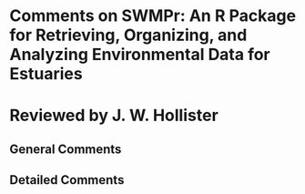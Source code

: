 # Comments on SWMPr: An R Package for Retrieving, Organizing, and Analyzing Environmental Data for Estuaries 
# Reviewed by J. W. Hollister

## General Comments

## Detailed Comments